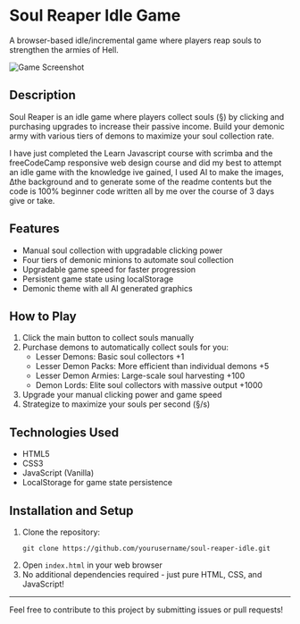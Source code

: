 # Soul Reaper Idle Game

A browser-based idle/incremental game where players reap souls to strengthen the armies of Hell.

![Game Screenshot](img/screenshot.png)

## Description

Soul Reaper is an idle game where players collect souls (§) by clicking and purchasing upgrades to increase their passive income. Build your demonic army with various tiers of demons to maximize your soul collection rate. 

I have just completed the Learn Javascript course with scrimba and the freeCodeCamp responsive web design course and did my best to attempt an idle game with 
the knowledge ive gained, I used AI to make the images, ∆the background and to generate some of the readme contents but the code is 100% beginner code written all by me over the course of 3 days give or take. 

## Features

- Manual soul collection with upgradable clicking power
- Four tiers of demonic minions to automate soul collection
- Upgradable game speed for faster progression
- Persistent game state using localStorage
- Demonic theme with all AI generated graphics

## How to Play

1. Click the main button to collect souls manually
2. Purchase demons to automatically collect souls for you:
   - Lesser Demons: Basic soul collectors +1
   - Lesser Demon Packs: More efficient than individual demons +5
   - Lesser Demon Armies: Large-scale soul harvesting +100
   - Demon Lords: Elite soul collectors with massive output +1000
3. Upgrade your manual clicking power and game speed
4. Strategize to maximize your souls per second (§/s)

## Technologies Used

- HTML5
- CSS3
- JavaScript (Vanilla)
- LocalStorage for game state persistence

## Installation and Setup

1. Clone the repository:
   ```
   git clone https://github.com/yourusername/soul-reaper-idle.git
   ```
2. Open `index.html` in your web browser
3. No additional dependencies required - just pure HTML, CSS, and JavaScript!


---

Feel free to contribute to this project by submitting issues or pull requests! 